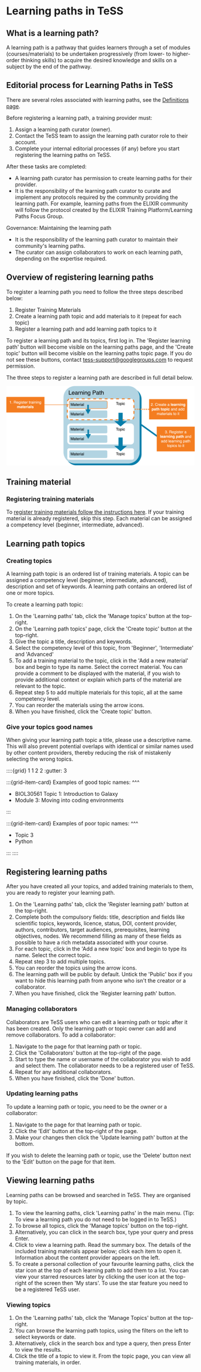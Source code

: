 # Learning paths in TeSS

## What is a learning path?

A learning path is a pathway that guides learners through a set of modules (courses/materials) to be undertaken progressively (from lower- to higher-order thinking skills) to acquire the desired knowledge and skills on a subject by the end of the pathway.

## Editorial process for Learning Paths in TeSS
There are several roles associated with learning paths, see the [Definitions page](../overview/definitions#roles).

Before registering a learning path, a training provider must:

1. Assign a learning path curator (owner).
2. Contact the TeSS team to assign the learning path curator role to their account.
3. Complete your internal editorial processes (if any) before you start registering the learning paths on TeSS.

After these tasks are completed:

- A learning path curator has permission to create learning paths for their provider.
- It is the responsibility of the learning path curator to curate and implement any protocols required by the community providing the learning path. For example, learning paths from the ELIXIR community will follow the protocol created by the ELIXIR Training Platform/Learning Paths Focus Group.

Governance: Maintaining the learning path

- It is the responsibility of the learning path curator to maintain their community's learning paths.
- The curator can assign collaborators to work on each learning path, depending on the expertise required.

## Overview of registering learning paths

To register a learning path you need to follow the three steps described below:

1. Register Training Materials
2. Create a learning path topic and add materials to it (repeat for each topic)
3. Register a learning path and add learning path topics to it

To register a learning path and its topics, first log in. The 'Register learning path' button will become visible on the learning paths page, and the 'Create topic' button will become visible on the learning paths topic page. If you do not see these buttons, contact tess-support@googlegroups.com to request permission.

The three steps to register a learning path are described in full detail below.

![Learning path components](../images/content/learning_path_components.svg)

## Training material
### Registering training materials
To [register training materials follow the instructions here](manual-events-materials). If your training material is already registered, skip this step. Each material can be assigned a competency level (beginner, intermediate, advanced).


## Learning path topics
### Creating topics
A learning path topic is an ordered list of training materials. A topic can be assigned a competency level (beginner, intermediate, advanced), description and set of keywords. A learning path contains an ordered list of one or more topics.

To create a learning path topic:

1. On the 'Learning paths' tab, click the 'Manage topics' button at the top-right. 
2. On the 'Learning path topics' page, click the 'Create topic' button at the top-right. 
3. Give the topic a title, description and keywords. 
4. Select the competency level of this topic, from 'Beginner', 'Intermediate' and 'Advanced'
5. To add a training material to the topic, click in the 'Add a new material' box and begin to type its name. Select the correct material. You can provide a comment to be displayed with the material, if you wish to provide additional context or explain which parts of the material are relevant to the topic. 
6. Repeat step 5 to add multiple materials for this topic, all at the same competency level. 
7. You can reorder the materials using the arrow icons. 
8. When you have finished, click the 'Create topic' button.

### Give your topics good names
When giving your learning path topic a title, please use a descriptive name. This will also prevent potential overlaps with identical or similar names used by other content providers, thereby reducing the risk of mistakenly selecting the wrong topics.

::::{grid} 1 1 2 2 
:gutter: 3

:::{grid-item-card}
Examples of good topic names:
^^^

- BIOL30561 Topic 1: Introduction to Galaxy
- Module 3: Moving into coding environments

:::

:::{grid-item-card}
Examples of poor topic names:
^^^

- Topic 3
- Python

:::
::::

## Registering learning paths
After you have created all your topics, and added training materials to them, you are ready to register your learning path.

1. On the 'Learning paths' tab, click the 'Register learning path' button at the top-right.
2. Complete both the compulsory fields: title, description and fields like scientific topics, keywords, licence, status, DOI, content provider, authors, contributors, target audiences, prerequisites, learning objectives, nodes. We recommend filling as many of these fields as possible to have a rich metadata associated with your course.
3. For each topic, click in the 'Add a new topic' box and begin to type its name. Select the correct topic.
4. Repeat step 3 to add multiple topics.
5. You can reorder the topics using the arrow icons.
6. The learning path will be public by default. Untick the 'Public' box if you want to hide this learning path from anyone who isn't the creator or a collaborator.
7. When you have finished, click the 'Register learning path' button.

### Managing collaborators
Collaborators are TeSS users who can edit a learning path or topic after it has been created. Only the learning path or topic owner can add and remove collaborators. To add a collaborator:

1. Navigate to the page for that learning path or topic.
2. Click the 'Collaborators' button at the top-right of the page.
3. Start to type the name or username of the collaborator you wish to add and select them. The collaborator needs to be a registered user of TeSS.
4. Repeat for any additional collaborators.
5. When you have finished, click the 'Done' button.


### Updating learning paths
To update a learning path or topic, you need to be the owner or a collaborator:

1. Navigate to the page for that learning path or topic.
2. Click the 'Edit' button at the top-right of the page.
3. Make your changes then click the 'Update learning path' button at the bottom.

If you wish to delete the learning path or topic, use the 'Delete' button next to the 'Edit' button on the page for that item.


## Viewing learning paths
Learning paths can be browsed and searched in TeSS. They are organised by topic.

1. To view the learning paths, click 'Learning paths' in the main menu. (Tip: To view a learning path you do not need to be logged in to TeSS.)
2. To browse all topics, click the 'Manage topics' button on the top-right.
3. Alternatively, you can click in the search box, type your query and press Enter.
4. Click to view a learning path. Read the summary box. The details of the included training materials appear below; click each item to open it. Information about the content provider appears on the left.
5. To create a personal collection of your favourite learning paths, click the star icon at the top of each learning path to add them to a list. You can view your starred resources later by clicking the user icon at the top-right of the screen then 'My stars'. To use the star feature you need to be a registered TeSS user.


### Viewing topics

1. On the 'Learning paths' tab, click the 'Manage Topics' button at the top-right.
2. You can browse the learning path topics, using the filters on the left to select keywords or date.
3. Alternatively, click in the search box and type a query, then press Enter to view the results.
4. Click the title of a topic to view it. From the topic page, you can view all training materials, in order.
